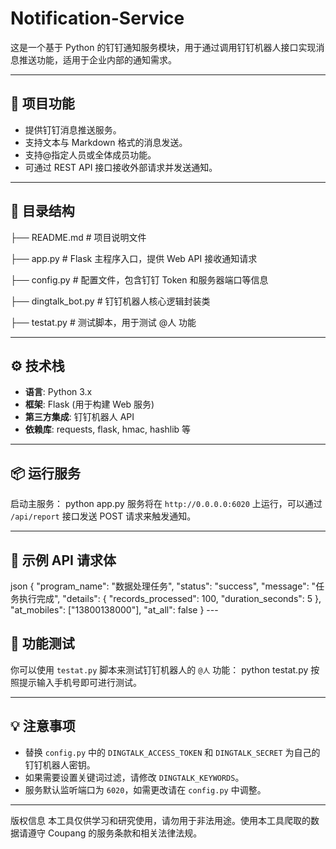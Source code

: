 # Notification-Service

这是一个基于 Python 的钉钉通知服务模块，用于通过调用钉钉机器人接口实现消息推送功能，适用于企业内部的通知需求。

---

## 📌 项目功能
- 提供钉钉消息推送服务。
- 支持文本与 Markdown 格式的消息发送。
- 支持@指定人员或全体成员功能。
- 可通过 REST API 接口接收外部请求并发送通知。

---

## 🧩 目录结构
├── README.md # 项目说明文件 

├── app.py # Flask 主程序入口，提供 Web API 接收通知请求 

├── config.py # 配置文件，包含钉钉 Token 和服务器端口等信息 

├── dingtalk_bot.py # 钉钉机器人核心逻辑封装类 

├── testat.py # 测试脚本，用于测试 @人 功能 

---

## ⚙️ 技术栈
- **语言**: Python 3.x
- **框架**: Flask (用于构建 Web 服务)
- **第三方集成**: 钉钉机器人 API
- **依赖库**: requests, flask, hmac, hashlib 等

---

## 📦 运行服务

启动主服务：
python app.py
服务将在 `http://0.0.0.0:6020` 上运行，可以通过 `/api/report` 接口发送 POST 请求来触发通知。

---

## 📝 示例 API 请求体
json { 
    "program_name": "数据处理任务", 
    "status": "success", 
    "message": "任务执行完成", 
    "details": { 
        "records_processed": 100, 
        "duration_seconds": 5 
        }, 
    "at_mobiles": ["13800138000"], 
    "at_all": false 
    }
    ---

## 🧪 功能测试

你可以使用 `testat.py` 脚本来测试钉钉机器人的 `@人` 功能：
python testat.py
按照提示输入手机号即可进行测试。

---

## 💡 注意事项
- 替换 `config.py` 中的 `DINGTALK_ACCESS_TOKEN` 和 `DINGTALK_SECRET` 为自己的钉钉机器人密钥。
- 如果需要设置关键词过滤，请修改 `DINGTALK_KEYWORDS`。
- 服务默认监听端口为 `6020`，如需更改请在 `config.py` 中调整。

---
版权信息
本工具仅供学习和研究使用，请勿用于非法用途。使用本工具爬取的数据请遵守 Coupang 的服务条款和相关法律法规。
